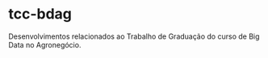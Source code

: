 # tcc-bdag
Desenvolvimentos relacionados ao Trabalho de Graduação do curso de Big Data no Agronegócio.
